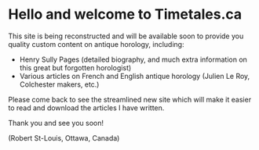 # Hello and welcome to Timetales.ca

This site is being reconstructed and will be available soon to provide you quality custom content on antique horology, including:
  - Henry Sully Pages (detailed biography, and much extra information on this great but forgotten horologist)
  - Various articles on French and English antique horology (Julien Le Roy, Colchester makers, etc.)

Please come back to see the streamlined new site which will make it easier to read and download the articles I have written.

Thank you and see you soon!

(Robert St-Louis, Ottawa, Canada)
